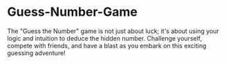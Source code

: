 # Guess-Number-Game
The "Guess the Number" game is not just about luck; it's about using your logic and intuition to deduce the hidden number. Challenge yourself, compete with friends, and have a blast as you embark on this exciting guessing adventure!
